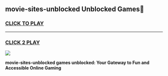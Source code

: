 
## movie-sites-unblocked Unblocked Games👋
<h3>
<a href="https://news.freeplayer.one?title=movie-sites-unblocked&ref=16F">CLICK TO PLAY</a></h3>
<hr>

<h3>
<a href="https://news.freeplayer.one?title=movie-sites-unblocked&ref=16F">CLICK 2 PLAY</a>
  
</h3>

<a href="https://news.freeplayer.one?title=movie-sites-unblocked&ref=16F/"><img src="https://clearcache.store/games.png"></a>


**movie-sites-unblocked games unblocked: Your Gateway to Fun and Accessible Online Gaming**
